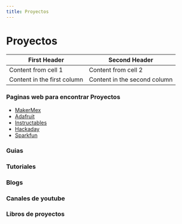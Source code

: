 ```yaml
---
title: Proyectos
---
```

# Proyectos

First Header | Second Header
------------ | -------------
Content from cell 1 | Content from cell 2
Content in the first column | Content in the second column

### Paginas web para encontrar Proyectos

- [MakerMex](http://www.makermex.com/blog/educacion-maker-3)
- [Adafruit](https://adafruit.com)
- [Instructables](https://instructables.com)
- [Hackaday](https://hackaday.com)
- [Sparkfun](https://sparkfun.com)


### Guias

### Tutoriales

### Blogs

### Canales de youtube

### Libros de proyectos
